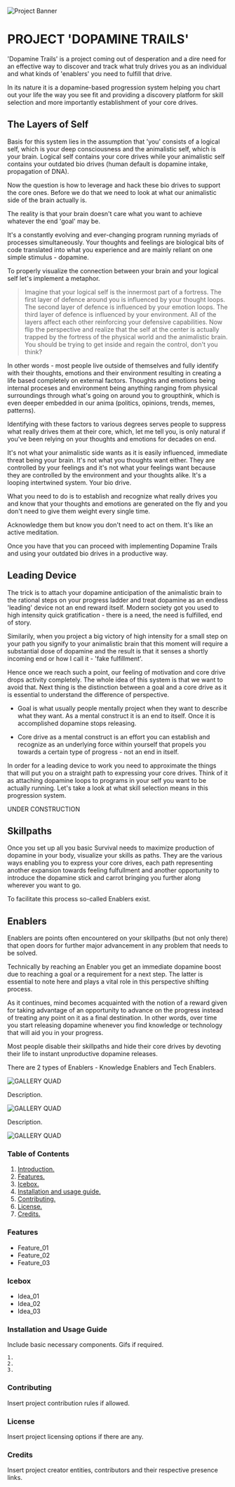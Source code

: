 ![Project Banner](/assets/template_visuals/dopaminetrails.png)

<a name="intro"></a>
# PROJECT 'DOPAMINE TRAILS'
'Dopamine Trails' is a project coming out of desperation and a dire need for an effective way to discover and track what truly drives you as an individual and what kinds of 'enablers' you need to fulfill that drive. 

In its nature it is a dopamine-based progression system helping you chart out your life the way you see fit and providing a discovery platform for skill selection and more importantly establishment of your core drives.

## The Layers of Self

Basis for this system lies in the assumption that 'you' consists of a logical self, which is your deep consciousness and the animalistic self, which is your brain. Logical self contains your core drives while your animalistic self contains your outdated bio drives (human default is dopamine intake, propagation of DNA).

Now the question is how to leverage and hack these bio drives to support the core ones. Before we do that we need to look at what our animalistic side of the brain actually is.

The reality is that your brain doesn't care what you want to achieve whatever the end 'goal' may be. 

It's a constantly evolving and ever-changing program running myriads of processes simultaneously. Your thoughts and feelings are biological bits of code translated into what you experience and are mainly reliant on one simple stimulus - dopamine. 

To properly visualize the connection between your brain and your logical self let's implement a metaphor.

> Imagine that your logical self is the innermost part of a fortress. The first layer of defence around you is influenced by your thought loops. The second layer of defence is influenced by your emotion loops. The third layer of defence is influenced by your environment. All of the layers affect each other reinforcing your defensive capabilities. Now flip the perspective and realize that the self at the center is actually trapped by the fortress of the physical world and the animalistic brain. You should be trying to get inside and regain the control, don't you think?

In other words - most people live outside of themselves and fully identify with their thoughts, emotions and their environment resulting in creating a life based completely on external factors. Thoughts and emotions being internal proceses and environment being anything ranging from physical surroundings through what's going on around you to groupthink, which is even deeper embedded in our anima (politics, opinions, trends, memes, patterns).

Identifying with these factors to various degrees serves people to suppress what really drives them at their core, which, let me tell you, is only natural if you've been relying on your thoughts and emotions for decades on end.

It's not what your animalistic side wants as it is easily influenced, immediate threat being your brain. It's not what you thoughts want either. They are controlled by your feelings and it's not what your feelings want because they are controlled by the environment and your thoughts alike. It's a looping intertwined system. Your bio drive.

What you need to do is to establish and recognize what really drives you and know that your thoughts and emotions are generated on the fly and you don't need to give them weight every single time. 

Acknowledge them but know you don't need to act on them. It's like an active meditation. 

Once you have that you can proceed with implementing Dopamine Trails and using your outdated bio drives in a productive way.

## Leading Device

The trick is to attach your dopamine anticipation of the animalistic brain to the rational steps on your progress ladder and treat dopamine as an endless 'leading' device not an end reward itself. Modern society got you used to high intensity quick gratification - there is a need, the need is fulfilled, end of story.

Similarily, when you project a big victory of high intensity for a small step on your path you signify to your animalistic brain that this moment will require a substantial dose of dopamine and the result is that it senses a shortly incoming end or how I call it - 'fake fulfillment'.

Hence once we reach such a point, our feeling of motivation and core drive drops activity completely. The whole idea of this system is that we want to avoid that. Next thing is the distinction between a goal and a core drive as it is essential to understand the difference of perspective. 

- Goal is what usually people mentally project when they want to describe what they want. As a mental construct it is an end to itself. Once it is accomplished dopamine stops releasing. 

- Core drive as a mental construct is an effort you can establish and recognize as an underlying force within yourself that propels you towards a certain type of progress - not an end in itself.

In order for a leading device to work you need to approximate the things that will put you on a straight path to expressing your core drives. Think of it as attaching dopamine loops to programs in your self you want to be actually running. Let's take a look at what skill selection means in this progression system.

UNDER CONSTRUCTION

## Skillpaths
Once you set up all you basic Survival needs to maximize production of dopamine in your body, visualize your skills as paths. They are the various ways enabling you to express your core drives, each path representing another expansion towards feeling fulfullment and another opportunity to introduce the dopamine stick and carrot bringing you further along wherever you want to go. 

To facilitate this process so-called Enablers exist.

## Enablers
Enablers are points often encountered on your skillpaths (but not only there) that open doors for further major advancement in any problem that needs to be solved. 

Technically by reaching an Enabler you get an immediate dopamine boost due to reaching a goal or a requirement for a next step. The latter is essential to note here and plays a vital role in this perspective shifting process.

As it continues, mind becomes acquainted with the notion of a reward given for taking advantage of an opportunity to advance on the progress instead of treating any point on it as a final destination. In other words, over time you start releasing dopamine whenever you find knowledge or technology that will aid you in your progress. 

Most people disable their skillpaths and hide their core drives by devoting their life to instant unproductive dopamine releases. 

There are 2 types of Enablers - Knowledge Enablers and Tech Enablers.

![GALLERY QUAD](/assets/template_visuals/temp-dual-gallery.png)

Description.

![GALLERY QUAD](/assets/template_visuals/temp-triple-gallery.png)

Description.

![GALLERY QUAD](/assets/template_visuals/temp-quad-gallery.png)

### Table of Contents
1. [Introduction.](#intro)
2. [Features.](#features)
3. [Icebox.](#icebox)
4. [Installation and usage guide.](#install)
5. [Contributing.](#contribute)
6. [License.](#license)
7. [Credits.](#credits)

<a name="features"></a>
### Features
+ Feature_01
+ Feature_02
+ Feature_03

<a name="icebox"></a>
### Icebox
+ Idea_01
+ Idea_02
+ Idea_03

<a name="install"></a>
### Installation and Usage Guide
Include basic necessary components. Gifs if required.
```
1. 
2. 
3. 
```

<a name="contribute"></a>
### Contributing
Insert project contribution rules if allowed.

<a name="license"></a>
### License
Insert project licensing options if there are any.

<a name="credits"></a>
### Credits
Insert project creator entities, contributors and their respective presence links.
